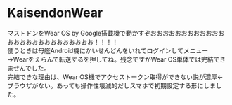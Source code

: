 # KaisendonWear

マストドンをWear OS by Google搭載機で動かすぞおおおおおおおおおおおおおおおおおおおおおおおおおお！！！！  
使うときは母艦Android機にかいせんどんをいれてログインしてメニュー→Wearをえらんで転送するを押してね。残念ですがWear OS単体では完結できませんでした。  
完結できな理由は、Wear OS機でアクセストークン取得ができない説が濃厚←ブラウザがない。あっても操作性壊滅的だしスマホで初期設定する形にしました。
